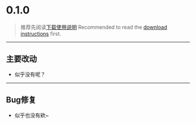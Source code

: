# 0.1.0

> 推荐先阅读[下载使用说明]()
> Recommended to read the [download instructions]() first.

---

## 主要改动

* 似乎没有呢？

--- 

## Bug修复

* 似乎也没有欸~
